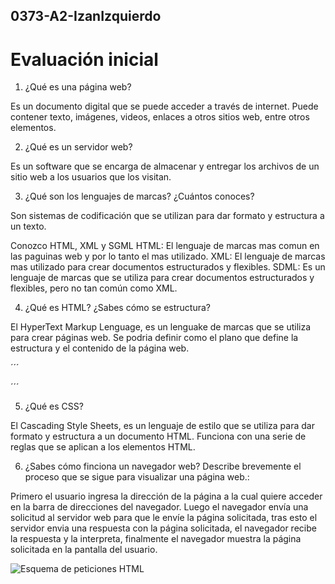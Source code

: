 ## 0373-A2-IzanIzquierdo

# Evaluación inicial


1. ¿Qué es una página web?
   
Es un documento digital que se puede acceder a través de internet. Puede contener texto, imágenes, videos, enlaces a otros sitios web, entre otros elementos.

2. ¿Qué es un servidor web?

Es un software que se encarga de almacenar y entregar los archivos de un sitio web a los usuarios que los visitan.

3. ¿Qué son los lenguajes de marcas? ¿Cuántos conoces?

Son sistemas de codificación que se utilizan para dar formato y estructura a un texto.

Conozco HTML, XML y SGML
HTML: El lenguaje de marcas mas comun en las paguinas web y por lo tanto el mas utilizado.
XML: El lenguaje de marcas mas utilizado para crear documentos estructurados y flexibles.
SDML: Es un lenguaje de marcas que se utiliza para crear documentos estructurados y flexibles, pero no tan común como XML.

4. ¿Qué es HTML? ¿Sabes cómo se estructura?
   
El HyperText Markup Lenguage, es un lenguake de marcas que se utiliza para crear páginas web. Se podria definir como el plano que define la estructura y el contenido de la página web.

´´´
<!DOCTYPE html>
<html lang="en">
<head>
    <meta charset="UTF-8">
    <meta http-equiv="X-AU-Compatible" content="IE=edge">
    <meta name="viewport" content="width=device-width, initial-scale=1.0">
    <title>Document</title>
</head>
<body>
    
</body>
</html>
´´´

5. ¿Qué es CSS?
   
El Cascading Style Sheets, es un lenguaje de estilo que se utiliza para dar formato y estructura a un documento HTML. Funciona con una serie de reglas que se aplican a los elementos HTML.
   
6. ¿Sabes cómo finciona un navegador web? Describe brevemente el proceso que se sigue para visualizar una página web.:
   
Primero el usuario ingresa la dirección de la página a la cual quiere acceder en la barra de direcciones del navegador. 
Luego el navegador envía una solicitud al servidor web para que le envíe la página solicitada, tras esto el servidor envia una respuesta con la página solicitada, el navegador recibe la respuesta y la interpreta, finalmente el navegador muestra la página solicitada en la pantalla del usuario.

![Esquema de peticiones HTML ]()